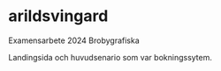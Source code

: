 # arildsvingard

Examensarbete 2024 Brobygrafiska

Landingsida och huvudsenario som var bokningssytem.
